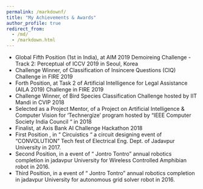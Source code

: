 ```yaml
---
permalink: /markdownf/
title: "My Achievements & Awards"
author_profile: true
redirect_from: 
  - /md/
  - /markdown.html
---
```



* Global Fifth Position (1st in India), at AIM 2019 Demoireing Challenge - Track 2: Perceptual of ICCV 2019 in Seoul, Korea
* Challenge Winner, of Classification of Insincere Questions (CIQ) Challenge in FIRE 2019
* Forth Position, at Task 2 of Artificial Intelligence for Legal Assistance (AILA 2019) Challenge in FIRE 2019
* Challenge Winner, of Bird Species Classification Challenge hosted by IIT Mandi in CVIP 2018
* Selected as a Project Mentor, of a Project on Artificial Intelligence & Computer Vision for ‘Technergize’
program hosted by “IEEE Computer Society India Council “ in 2018
* Finalist, at Axis Bank AI Challenge Hackathon 2018
* First Position , in “ Circuistics “ a circuit designing event of “CONVOLUTION” Tech fest of Electrical Eng.
Dept. of Jadavpur University in 2017.
* Second Position, in a event of “ Jontro Tontro” annual robotics completion in jadavpur University for
Wireless Controlled Amphibian robot in 2016.
* Third Position, in a event of “ Jontro Tontro” annual robotics completion in jadavpur University for
autonomous grid solver robot in 2016.


